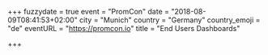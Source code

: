 +++
fuzzydate = true
event = "PromCon"
date = "2018-08-09T08:41:53+02:00"
city = "Munich"
country = "Germany"
country_emoji = "de"
eventURL = "https://promcon.io"
title = "End Users Dashboards"

+++

